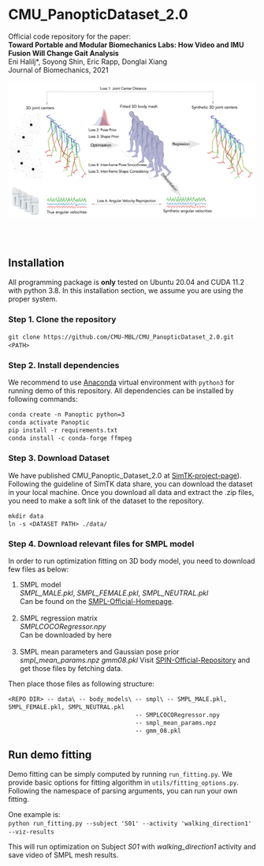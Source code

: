 # CMU_PanopticDataset_2.0

Official code repository for the paper: <br>
**Toward Portable and Modular Biomechanics Labs: How Video and IMU Fusion Will Change Gait Analysis**  
Eni Halilj*, Soyong Shin, Eric Rapp, Donglai Xiang  
Journal of Biomechanics, 2021  
  
![Algorithm Overview](asset/_algorithm.png)
  
<br><br>
## Installation  

All programming package is **only** tested on Ubuntu 20.04 and CUDA 11.2 with python 3.8.
In this installation section, we assume you are using the proper system.

### Step 1. Clone the repository  
`git clone https://github.com/CMU-MBL/CMU_PanopticDataset_2.0.git <PATH>`

### Step 2. Install dependencies  
We recommend to use [Anaconda](https://anaconda.org/) virtual environment with `python3` for running demo of this repository. 
All dependencies can be installed by following commands:
```
conda create -n Panoptic python=3
conda activate Panoptic
pip install -r requirements.txt
conda install -c conda-forge ffmpeg
```

### Step 3. Download Dataset
We have published CMU_Panoptic_Dataset_2.0 at [SimTK-project-page](https://simtk.org/projects/cmupanopticdata)). 
Following the guideline of SimTK data share, you can download the dataset in your local machine.
Once you download all data and extract the .zip files, you need to make a soft link of the dataset to the repository.
```
mkdir data
ln -s <DATASET PATH> ./data/
```

### Step 4. Download relevant files for SMPL model
In order to run optimization fitting on 3D body model, you need to download few files as below:
1. SMPL model  
    *SMPL_MALE.pkl*, *SMPL_FEMALE.pkl*, *SMPL_NEUTRAL.pkl*  
    Can be found on the [SMPL-Official-Homepage](https://smpl.is.tue.mpg.de/).
    <br><br>
2. SMPL regression matrix  
    *SMPLCOCORegressor.npy*  
    Can be downloaded by here<br><br>
3. SMPL mean parameters and Gaussian pose prior  
    *smpl_mean_params.npz*  *gmm08.pkl*
    Visit [SPIN-Official-Repository](https://github.com/nkolot/SPIN) and get those files by fetching data.

Then place those files as following structure:
```
<REPO DIR> -- data\ -- body_models\ -- smpl\ -- SMPL_MALE.pkl, SMPL_FEMALE.pkl, SMPL_NEUTRAL.pkl
                                    -- SMPLCOCORegressor.npy
                                    -- smpl_mean_params.npz
                                    -- gmm_08.pkl
```


## Run demo fitting
Demo fitting can be simply computed by running `run_fitting.py`. We provide basic options for fitting algorithm in `utils/fitting_options.py`.
Following the namespace of parsing arguments, you can run your own fitting.

One example is:  
`python run_fitting.py --subject 'S01' --activity 'walking_direction1' --viz-results`

This will run optimization on Subject *S01* with *walking_direction1* activity and save video of SMPL mesh results.
